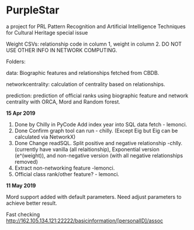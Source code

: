# PurpleStar
a project for PRL Pattern Recognition and Artificial Intelligence Techniques for Cultural Heritage special issue

Weight CSVs: relationship code in column 1, weight in column 2. DO NOT USE OTHER INFO IN NETWORK COMPUTING.

Folders:

data: Biographic features and relationships fetched from CBDB.

networkcentrality: calculation of centrality based on relationships.

prediction: prediction of official ranks using biographic feature and network centrality with ORCA, Mord and Random forest.

______15 Apr 2019______
1. Done by Chilly in PyCode Add index year into SQL data fetch - lemonci.
2.  Done Confirm graph tool can run - chilly. (Except Eig but Eig can be calculated via NetworkX)
3.  Done Change readSQL. Split positive and negative relationship -chlly. (currently have vanilla (all relaitionship), Exponential version (e^(weight)), and non-negative version (with all negative relationships removed)
4. Extract non-networking feature -lemonci.
5. Official class rank/other feature? - lemonci.

______11 May 2019______

Mord support added with default parameters. Need adjust parameters to achieve better result. 


Fast checking 
http://162.105.134.121:22222/basicinformation/[personalID]/assoc   
